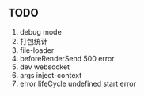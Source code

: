 ## TODO

1. debug mode
2. 打包统计
3. file-loader
4. beforeRenderSend 500 error
5. dev websocket
6. args inject-context
7. error lifeCycle undefined start error

